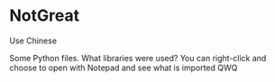 # NotGreat
Use Chinese

Some Python files.
What libraries were used?
You can right-click and choose to open with Notepad and see what is imported
QWQ
